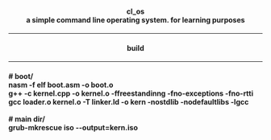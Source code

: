 <h4 align = 'center'> cl_os
    <br>
    a simple command line operating system. for learning purposes
</h4>
<hr>
<h4 align = 'center'> build </h4>
<hr>
<h4>
    # boot/<br>
    nasm -f elf boot.asm -o boot.o<br>
    g++ -c kernel.cpp -o kernel.o -ffreestandinng -fno-exceptions -fno-rtti<br>
    gcc loader.o kernel.o -T linker.ld -o kern -nostdlib -nodefaultlibs -lgcc<br>
    <br>
    # main dir/<br>
    grub-mkrescue iso --output=kern.iso
